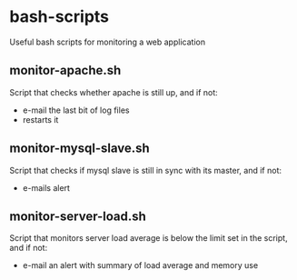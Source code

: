 bash-scripts
============

Useful bash scripts for monitoring a web application

monitor-apache.sh
-----------------
Script that checks whether apache is still up, and if not:
 - e-mail the last bit of log files
 - restarts it

monitor-mysql-slave.sh
-----------------
Script that checks if mysql slave is still in sync with its master, and if not:
 - e-mails alert

monitor-server-load.sh
-----------------
Script that monitors server load average is below the limit set in the script, and if not:
 - e-mail an alert with summary of load average and memory use
